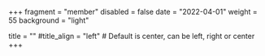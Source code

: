 +++
fragment = "member"
disabled = false
date = "2022-04-01"
weight = 55
background = "light"

title = ""
#title_align = "left" # Default is center, can be left, right or center
+++
